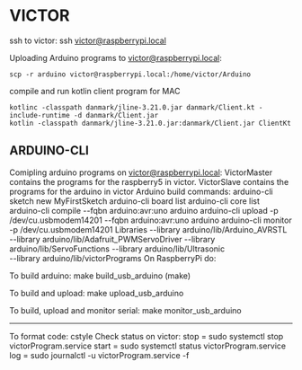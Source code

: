# VICTOR

ssh to victor:
  	ssh victor@raspberrypi.local

Uploading Arduino programs to victor@raspberrypi.local:

	scp -r arduino victor@raspberrypi.local:/home/victor/Arduino

compile and run kotlin client program for MAC

	kotlinc -classpath danmark/jline-3.21.0.jar danmark/Client.kt -include-runtime -d danmark/Client.jar
	kotlin -classpath danmark/jline-3.21.0.jar:danmark/Client.jar ClientKt


ARDUINO-CLI
----------------------------------------------------------------------
Comipling arduino programs on victor@raspberrypi.local:
VictorMaster contains the programs for the raspberry5 in victor. 
VictorSlave contains the programs for the arduino in victor
Arduino build commands:
	arduino-cli sketch new MyFirstSketch
	arduino-cli board list
	arduino-cli core list
	arduino-cli compile --fqbn arduino:avr:uno arduino
	arduino-cli upload -p /dev/cu.usbmodem14201 --fqbn arduino:avr:uno arduino
	arduino-cli monitor -p /dev/cu.usbmodem14201
Libraries
	--library arduino/lib/Arduino_AVRSTL
	--library arduino/lib/Adafruit_PWMServoDriver
	--library arduino/lib/ServoFunctions
	--library arduino/lib/Ultrasonic	
	--library arduino/lib/victorPrograms
On RaspberryPi do:

To build arduino:
	make build_usb_arduino  (make)

To build and upload:
	make upload_usb_arduino

To build, upload and monitor serial:
	make monitor_usb_arduino

------------------------------------------------------------------------

To format code:
 	cstyle 
Check status on victor:
	stop = sudo systemctl stop victorProgram.service
	start = sudo systemctl status victorProgram.service
	log = sudo journalctl -u victorProgram.service -f


















